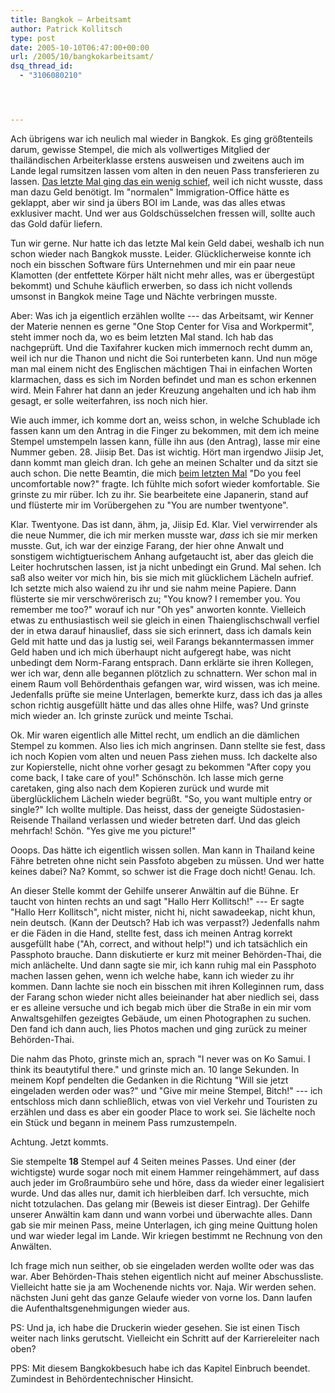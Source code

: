 ```yaml
---
title: Bangkok – Arbeitsamt
author: Patrick Kollitsch
type: post
date: 2005-10-10T06:47:00+00:00
url: /2005/10/bangkokarbeitsamt/
dsq_thread_id:
  - "3106080210"




---
```

Ach &uuml;brigens war ich neulich mal wieder in Bangkok. Es ging gr&ouml;&szlig;tenteils darum, gewisse Stempel, die mich als vollwertiges Mitglied der thail&auml;ndischen Arbeiterklasse erstens ausweisen und zweitens auch im Lande legal rumsitzen lassen vom alten in den neuen Pass transferieren zu lassen. [Das letzte Mal ging das ein wenig schief][1], weil ich nicht wusste, dass man dazu Geld ben&ouml;tigt. Im "normalen" Immigration-Office h&auml;tte es geklappt, aber wir sind ja &uuml;bers BOI im Lande, was das alles etwas exklusiver macht. Und wer aus Goldsch&uuml;sselchen fressen will, sollte auch das Gold daf&uuml;r liefern. 

Tun wir gerne. Nur hatte ich das letzte Mal kein Geld dabei, weshalb ich nun schon wieder nach Bangkok musste. Leider. Gl&uuml;cklicherweise konnte ich noch ein bisschen Software f&uuml;rs Unternehmen und mir ein paar neue Klamotten (der entfettete K&ouml;rper h&auml;lt nicht mehr alles, was er &uuml;bergest&uuml;pt bekommt) und Schuhe k&auml;uflich erwerben, so dass ich nicht vollends umsonst in Bangkok meine Tage und N&auml;chte verbringen musste.

Aber: Was ich ja eigentlich erz&auml;hlen wollte --- das Arbeitsamt, wir Kenner der Materie nennen es gerne "One Stop Center for Visa and Workpermit", steht immer noch da, wo es beim letzten Mal stand. Ich hab das nachgepr&uuml;ft. Und die Taxifahrer kucken mich immernoch recht dumm an, weil ich nur die Thanon und nicht die Soi runterbeten kann. Und nun m&ouml;ge man mal einem nicht des Englischen m&auml;chtigen Thai in einfachen Worten klarmachen, dass es sich im Norden befindet und man es schon erkennen wird. Mein Fahrer hat dann an jeder Kreuzung angehalten und ich hab ihm gesagt, er solle weiterfahren, iss noch nich hier. 

Wie auch immer, ich komme dort an, weiss schon, in welche Schublade ich fassen kann um den Antrag in die Finger zu bekommen, mit dem ich meine Stempel umstempeln lassen kann, f&uuml;lle ihn aus (den Antrag), lasse mir eine Nummer geben. 28. Jiisip Bet. Das ist wichtig. H&ouml;rt man irgendwo Jiisip Jet, dann kommt man gleich dran. Ich gehe an meinen Schalter und da sitzt sie auch schon. Die nette Beamtin, die mich [beim letzten Mal][1] "Do you feel uncomfortable now?" fragte. Ich f&uuml;hlte mich sofort wieder komfortable. Sie grinste zu mir r&uuml;ber. Ich zu ihr. Sie bearbeitete eine Japanerin, stand auf und fl&uuml;sterte mir im Vor&uuml;bergehen zu "You are number twentyone". 

Klar. Twentyone. Das ist dann, &auml;hm, ja, Jiisip Ed. Klar. Viel verwirrender als die neue Nummer, die ich mir merken musste war, _dass_ ich sie mir merken musste. Gut, ich war der einzige Farang, der hier ohne Anwalt und sonstigem wichtigtuerischem Anhang aufgetaucht ist, aber das gleich die Leiter hochrutschen lassen, ist ja nicht unbedingt ein Grund. Mal sehen. Ich sa&szlig; also weiter vor mich hin, bis sie mich mit gl&uuml;cklichem L&auml;cheln aufrief. Ich setzte mich also waiend zu ihr und sie nahm meine Papiere. Dann fl&uuml;sterte sie mir verschw&ouml;rerisch zu; "You know? I remember you. You remember me too?" worauf ich nur "Oh yes" anworten konnte. Vielleich etwas zu enthusiastisch weil sie gleich in einen Thaienglischschwall verfiel der in etwa darauf hinauslief, dass sie sich erinnert, dass ich damals kein Geld mit hatte und das ja lustig sei, weil Farangs bekanntermassen immer Geld haben und ich mich &uuml;berhaupt nicht aufgeregt habe, was nicht unbedingt dem Norm-Farang entsprach. Dann erkl&auml;rte sie ihren Kollegen, wer ich war, denn alle begannen pl&ouml;tzlich zu schnattern. Wer schon mal in einem Raum voll Beh&ouml;rdenthais gefangen war, wird wissen, was ich meine. Jedenfalls pr&uuml;fte sie meine Unterlagen, bemerkte kurz, dass ich das ja alles schon richtig ausgef&uuml;llt h&auml;tte und das alles ohne Hilfe, was? Und grinste mich wieder an. Ich grinste zur&uuml;ck und meinte Tschai. 

Ok. Mir waren eigentlich alle Mittel recht, um endlich an die d&auml;mlichen Stempel zu kommen. Also lies ich mich angrinsen. Dann stellte sie fest, dass ich noch Kopien vom alten und neuen Pass ziehen muss. Ich dackelte also zur Kopierstelle, nicht ohne vorher gesagt zu bekommen "After copy you come back, I take care of you!" Sch&ouml;nsch&ouml;n. Ich lasse mich gerne caretaken, ging also nach dem Kopieren zur&uuml;ck und wurde mit &uuml;bergl&uuml;cklichem L&auml;cheln wieder begr&uuml;&szlig;t. "So, you want multiple entry or single?" Ich wollte multiple. Das heisst, dass der geneigte S&uuml;dostasien-Reisende Thailand verlassen und wieder betreten darf. Und das gleich mehrfach! Sch&ouml;n. "Yes give me you picture!"

Ooops. Das h&auml;tte ich eigentlich wissen sollen. Man kann in Thailand keine F&auml;hre betreten ohne nicht sein Passfoto abgeben zu m&uuml;ssen. Und wer hatte keines dabei? Na? Kommt, so schwer ist die Frage doch nicht! Genau. Ich.

An dieser Stelle kommt der Gehilfe unserer Anw&auml;ltin auf die B&uuml;hne. Er taucht von hinten rechts an und sagt "Hallo Herr Kollitsch!" --- Er sagte "Hallo Herr Kollitsch", nicht mister, nicht hi, nicht sawadeekap, nicht khun, nein deutsch. (Kann der Deutsch? Hab ich was verpasst?) Jedenfalls nahm er die F&auml;den in die Hand, stellte fest, dass ich meinen Antrag korrekt ausgef&uuml;llt habe ("Ah, correct, and without help!") und ich tats&auml;chlich ein Passphoto brauche. Dann diskutierte er kurz mit meiner Beh&ouml;rden-Thai, die mich anl&auml;chelte. Und dann sagte sie mir, ich kann ruhig mal ein Passphoto machen lassen gehen, wenn ich welche habe, kann ich wieder zu ihr kommen. Dann lachte sie noch ein bisschen mit ihren Kolleginnen rum, dass der Farang schon wieder nicht alles beieinander hat aber niedlich sei, dass er es alleine versuche und ich begab mich &uuml;ber die Stra&szlig;e in ein mir vom Anwaltsgehilfen gezeigtes Geb&auml;ude, um einen Photographen zu suchen. Den fand ich dann auch, lies Photos machen und ging zur&uuml;ck zu meiner Beh&ouml;rden-Thai. 

Die nahm das Photo, grinste mich an, sprach "I never was on Ko Samui. I think its beautytiful there." und grinste mich an. 10 lange Sekunden. In meinem Kopf pendelten die Gedanken in die Richtung "Will sie jetzt eingeladen werden oder was?" und "Give mir meine Stempel, Bitch!" --- ich entschloss mich dann schlie&szlig;lich, etwas von viel Verkehr und Touristen zu erz&auml;hlen und dass es aber ein gooder Place to work sei. Sie l&auml;chelte noch ein St&uuml;ck und begann in meinem Pass rumzustempeln. 

Achtung. Jetzt kommts.

Sie stempelte **18** Stempel auf 4 Seiten meines Passes. Und einer (der wichtigste) wurde sogar noch mit einem Hammer reingeh&auml;mmert, auf dass auch jeder im Gro&szlig;raumb&uuml;ro sehe und h&ouml;re, dass da wieder einer legalisiert wurde. Und das alles nur, damit ich hierbleiben darf. Ich versuchte, mich nicht totzulachen. Das gelang mir (Beweis ist dieser Eintrag). Der Gehilfe unserer Anw&auml;ltin kam dann und wann vorbei und &uuml;berwachte alles. Dann gab sie mir meinen Pass, meine Unterlagen, ich ging meine Quittung holen und war wieder legal im Lande. Wir kriegen bestimmt ne Rechnung von den Anw&auml;lten.

Ich frage mich nun seither, ob sie eingeladen werden wollte oder was das war. Aber Beh&ouml;rden-Thais stehen eigentlich nicht auf meiner Abschussliste. Vielleicht hatte sie ja am Wochenende nichts vor. Naja. Wir werden sehen. n&auml;chsten Juni geht das ganze Gelaufe wieder von vorne los. Dann laufen die Aufenthaltsgenehmigungen wieder aus.

PS: Und ja, ich habe die Druckerin wieder gesehen. Sie ist einen Tisch weiter nach links gerutscht. Vielleicht ein Schritt auf der Karriereleiter nach oben?

PPS: Mit diesem Bangkokbesuch habe ich das Kapitel Einbruch beendet. Zumindest in Beh&ouml;rdentechnischer Hinsicht.

 [1]: http://die.schreibbloga.de/weblog/390/krungthep-mahanakhon-40